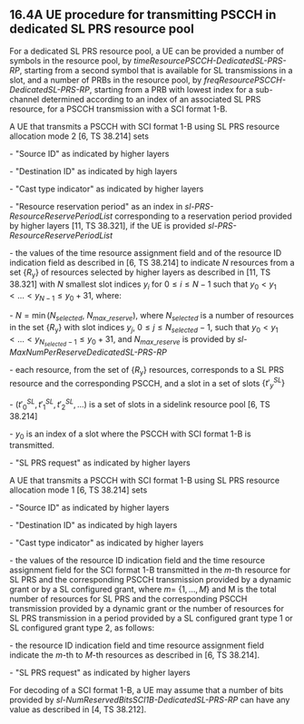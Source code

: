 ## 16.4A UE procedure for transmitting PSCCH in dedicated SL PRS resource pool

For a dedicated SL PRS resource pool, a UE can be provided a number of
symbols in the resource pool, by *timeResourcePSCCH-DedicatedSL-PRS-RP*,
starting from a second symbol that is available for SL transmissions in
a slot, and a number of PRBs in the resource pool, by
*freqResourcePSCCH-DedicatedSL-PRS-RP*, starting from a PRB with lowest
index for a sub-channel determined according to an index of an
associated SL PRS resource, for a PSCCH transmission with a SCI format
1-B.

A UE that transmits a PSCCH with SCI format 1-B using SL PRS resource
allocation mode 2 \[6, TS 38.214\] sets

\- \"Source ID\" as indicated by higher layers

\- \"Destination ID\" as indicated by high layers

\- \"Cast type indicator\" as indicated by higher layers

\- \"Resource reservation period\" as an index in
*sl-PRS-ResourceReservePeriodList* corresponding to a reservation period
provided by higher layers \[11, TS 38.321\], if the UE is provided
*sl-PRS-ResourceReservePeriodList*

\- the values of the time resource assignment field and of the resource
ID indication field as described in \[6, TS 38.214\] to indicate $N$
resources from a set $\left\{ R_{\text{y}} \right\}$ of resources
selected by higher layers as described in \[11, TS 38.321\] with $N$
smallest slot indices $y_{i}$ for $0 \leq i \leq N - 1$ such that
$y_{0} < y_{1} < \ldots < y_{N - 1} \leq y_{0} + 31$, where:

\- $N = \min\left( N_{selected},\ N_{max\_ reserve} \right)$, where
$N_{selected}$ is a number of resources in the set
$\left\{ R_{\text{y}} \right\}$ with slot indices $y_{j}$,
$0 \leq j \leq N_{selected} - 1$, such that
$y_{0} < y_{1} < \ldots < y_{N_{selected} - 1} \leq y_{0} + 31$, and
$N_{max\_ reserve}$ is provided by
*sl-MaxNumPerReserveDedicatedSL-PRS-RP*

\- each resource, from the set of $\left\{ R_{\text{y}} \right\}$
resources, corresponds to a SL PRS resource and the corresponding PSCCH,
and a slot in a set of slots $\{{t'}_{y}^{SL}\}$

\- $\left( {t'}_{0}^{SL},{t'}_{1}^{SL},{t'}_{2}^{SL},... \right)$ is a
set of slots in a sidelink resource pool \[6, TS 38.214\]

\- $y_{0}$ is an index of a slot where the PSCCH with SCI format 1-B is
transmitted.

\- \"SL PRS request\" as indicated by higher layers

A UE that transmits a PSCCH with SCI format 1-B using SL PRS resource
allocation mode 1 \[6, TS 38.214\] sets

\- \"Source ID\" as indicated by higher layers

\- \"Destination ID\" as indicated by high layers

\- \"Cast type indicator\" as indicated by higher layers

\- the values of the resource ID indication field and the time resource
assignment field for the SCI format 1-B transmitted in the $m$-th
resource for SL PRS and the corresponding PSCCH transmission provided by
a dynamic grant or by a SL configured grant, where
$m = \ \left\{ 1,\ldots,M \right\}$ and M is the total number of
resources for SL PRS and the corresponding PSCCH transmission provided
by a dynamic grant or the number of resources for SL PRS transmission in
a period provided by a SL configured grant type 1 or SL configured grant
type 2, as follows:

\- the resource ID indication field and time resource assignment field
indicate the $m$-th to $M$-th resources as described in \[6, TS
38.214\].

\- \"SL PRS request\" as indicated by higher layers

For decoding of a SCI format 1-B, a UE may assume that a number of bits
provided by *sl-NumReservedBitsSCI1B-DedicatedSL-PRS-RP* can have any
value as described in \[4, TS 38.212\].